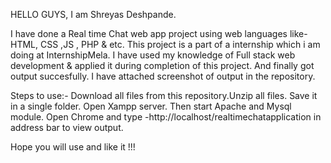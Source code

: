 HELLO GUYS, I am Shreyas Deshpande.

I have done a Real time Chat web app project using web languages like- HTML, CSS ,JS , PHP & etc. This project is a part of a internship which i am doing at InternshipMela. I have used my knowledge of Full stack web development & applied it during completion of this project. And finally got output succesfully. I have attached screenshot of output in the repository.

Steps to use:- Download all files from this repository.Unzip all files. Save it in a single folder. Open Xampp server. Then start Apache and Mysql module. Open Chrome and type -http://localhost/realtimechatapplication in address bar to view output.

Hope you will use and like it !!!
